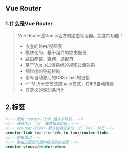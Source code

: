 ## Vue Router

### 1.什么是Vue Router

> Vue Router是Vue.js官方的路由管理器。包含的功能：
>
> - 嵌套的路由/视图表
> - 模块化的、基于组件的路由配置
> - 路由参数、查询、通配符
> - 基于Vue.js过渡系统的视图过渡效果
> - 细粒度的导航控制
> - 带有自动激活的CSS class的链接
> - HTML5历史模式或hash模式，在IE9自动降级
> - 自定义的滚动条行为

## 2.标签

```html
<!-- 使用 router-link 组件来导航. -->
<!-- 通过传入 `to` 属性指定链接. -->
<!-- <router-link> 默认会被渲染成一个 `<a>` 标签 -->
<router-link to="/foo">Go to foo</router-link>
<!-- 路由出口 -->
<!-- 路由匹配到的组件将渲染在这里 -->
<router-view></router-view>
```

